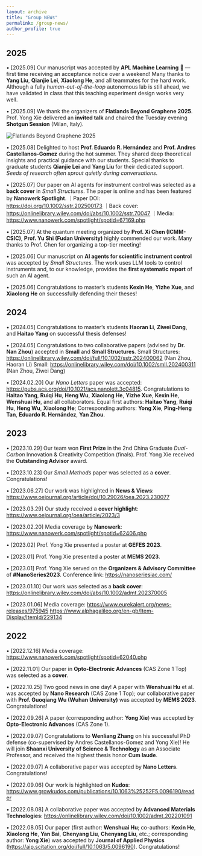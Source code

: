 ```yaml
---
layout: archive
title: "Group NEWs"
permalink: /group-news/
author_profile: true
---
```




## 2025

• [2025.09] Our manuscript was accepted by **APL Machine Learning** 🎉 — first time receiving an acceptance notice over a weekend! Many thanks to **Yang Liu**, **Qianjie Lei**, **Xiaolong He**, and all teammates for the hard work. Although a fully *human-out-of-the-loop* autonomous lab is still ahead, we have validated in class that this teaching experiment design works very well.

• [2025.09] We thank the organizers of **Flatlands Beyond Graphene 2025**. Prof. Yong Xie delivered an **invited talk** and chaired the Tuesday evening **Shotgun Session** (Milan, Italy).

![Flatlands Beyond Graphene 2025](/images/2025-flatlands-invited-talk.png)

• [2025.08] Delighted to host **Prof. Eduardo R. Hernández** and **Prof. Andres Castellanos-Gomez** during the hot summer. They shared deep theoretical insights and practical guidance with our students. Special thanks to graduate students **Qianjie Lei** and **Yang Liu** for their dedicated support. *Seeds of research often sprout quietly during conversations.*

• [2025.07] Our paper on AI agents for instrument control was selected as a **back cover** in *Small Structures*. The paper is online and has been featured by **Nanowerk Spotlight**.
｜Paper DOI: https://doi.org/10.1002/sstr.202500173
｜Back cover: https://onlinelibrary.wiley.com/doi/abs/10.1002/sstr.70047
｜Media: https://www.nanowerk.com/spotlight/spotid=67169.php

• [2025.07] At the quantum meeting organized by **Prof. Xi Chen (ICMM-CSIC)**, **Prof. Yu Shi (Fudan University)** highly commended our work. Many thanks to Prof. Chen for organizing a top-tier meeting!

• [2025.06] Our manuscript on **AI agents for scientific instrument control** was accepted by *Small Structures*. The work uses LLM tools to control instruments and, to our knowledge, provides the **first systematic report** of such an AI agent.

• [2025.06] Congratulations to master’s students **Kexin He**, **Yizhe Xue**, and **Xiaolong He** on successfully defending their theses!


## 2024

• [2024.05] Congratulations to master’s students **Haoran Li**, **Ziwei Dang**, and **Haitao Yang** on successful thesis defenses!

• [2024.05] Congratulations to two collaborative papers (advised by **Dr. Nan Zhou**) accepted in **Small** and **Small Structures**.
Small Structures: https://onlinelibrary.wiley.com/doi/full/10.1002/sstr.202400062 (Nan Zhou, Haoran Li)
Small: https://onlinelibrary.wiley.com/doi/10.1002/smll.202400311 (Nan Zhou, Ziwei Dang)

• [2024.02.20] Our *Nano Letters* paper was accepted: https://pubs.acs.org/doi/10.1021/acs.nanolett.3c04815. Congratulations to **Haitao Yang**, **Ruiqi Hu**, **Heng Wu**, **Xiaolong He**, **Yizhe Xue**, **Kexin He**, **Wenshuai Hu**, and all collaborators. Equal first authors: **Haitao Yang**, **Ruiqi Hu**, **Heng Wu**, **Xiaolong He**; Corresponding authors: **Yong Xie**, **Ping-Heng Tan**, **Eduardo R. Hernández**, **Yan Zhou**.


## 2023

• [2023.10.29] Our team won **First Prize** in the 2nd China Graduate *Dual-Carbon* Innovation & Creativity Competition (finals). Prof. Yong Xie received the **Outstanding Advisor** award.

• [2023.10.23] Our *Small Methods* paper was selected as a **cover**. Congratulations!

• [2023.06.27] Our work was highlighted in **News & Views**: https://www.oejournal.org/article/doi/10.29026/oea.2023.230077

• [2023.03.29] Our study received a **cover highlight**: https://www.oejournal.org/oea/article/2023/3

• [2023.02.20] Media coverage by **Nanowerk**: https://www.nanowerk.com/spotlight/spotid=62406.php

• [2023.02] Prof. Yong Xie presented a poster at **GEFES 2023**.

• [2023.01] Prof. Yong Xie presented a poster at **MEMS 2023**.

• [2023.01] Prof. Yong Xie served on the **Organizers & Advisory Committee** of **#NanoSeries2023**. Conference link: https://nanoseriesiac.com/

• [2023.01.10] Our work was selected as a **back cover**: https://onlinelibrary.wiley.com/doi/abs/10.1002/admt.202370005

• [2023.01.06] Media coverage: https://www.eurekalert.org/news-releases/975945  https://www.alphagalileo.org/en-gb/Item-Display/ItemId/229134


## 2022

• [2022.12.16] Media coverage: https://www.nanowerk.com/spotlight/spotid=62040.php

• [2022.11.01] Our paper in **Opto-Electronic Advances** (CAS Zone 1 Top) was selected as a **cover**.

• [2022.10.25] Two good news in one day! A paper with **Wenshuai Hu** et al. was accepted by **Nano Research** (CAS Zone 1 Top); our collaborative paper with **Prof. Guoqiang Wu (Wuhan University)** was accepted by **MEMS 2023**. Congratulations!

• [2022.09.26] A paper (corresponding author: **Yong Xie**) was accepted by **Opto-Electronic Advances** (CAS Zone 1).

• [2022.09.07] Congratulations to **Wenliang Zhang** on his successful PhD defense (co-supervised by Andres Castellanos-Gomez and Yong Xie)! He will join **Shaanxi University of Science & Technology** as an Associate Professor, and received the highest thesis honor **Cum laude**.

• [2022.09.07] A collaborative paper was accepted by **Nano Letters**. Congratulations!

• [2022.09.06] Our work is highlighted on **Kudos**: https://www.growkudos.com/publications/10.1063%25252F5.0096190/reader

• [2022.08.08] A collaborative paper was accepted by **Advanced Materials Technologies**: https://onlinelibrary.wiley.com/doi/10.1002/admt.202201091

• [2022.08.05] Our paper (first author: **Wenshuai Hu**; co-authors: **Kexin He**, **Xiaolong He**, **Yan Bai**, **Chenyang Liu**, **Chenyang Liu**, etc.; corresponding author: **Yong Xie**) was accepted by **Journal of Applied Physics** (https://aip.scitation.org/doi/full/10.1063/5.0096190). Congratulations!
